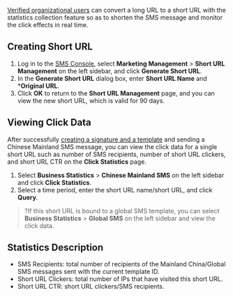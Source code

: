 [Verified organizational users](https://intl.cloud.tencent.com/document/product/378/10496) can convert a long URL to a short URL with the statistics collection feature so as to shorten the SMS message and monitor the click effects in real time.

## Creating Short URL
1. Log in to the [SMS Console](https://console.cloud.tencent.com/smsv2), select **Marketing Management** > **Short URL Management** on the left sidebar, and click **Generate Short URL**.
2. In the **Generate Short URL** dialog box, enter **Short URL Name** and ***Original URL**.
3. Click **OK** to return to the **Short URL Management** page, and you can view the new short URL, which is valid for 90 days.




## Viewing Click Data
After successfully [creating a signature and a template](https://intl.cloud.tencent.com/document/product/382/35449) and sending a Chinese Mainland SMS message, you can view the click data for a single short URL such as number of SMS recipients, number of short URL clickers, and short URL CTR on the **Click Statistics** page.
1. Select **Business Statistics** > **Chinese Mainland SMS** on the left sidebar and click **Click Statistics**.
2. Select a time period, enter the short URL name/short URL, and click **Query**.

>?If this short URL is bound to a global SMS template, you can select **Business Statistics** > **Global SMS** on the left sidebar and view the click data.



## Statistics Description
- SMS Recipients: total number of recipients of the Mainland China/Global SMS messages sent with the current template ID.
- Short URL Clickers: total number of IPs that have visited this short URL.
- Short URL CTR: short URL clickers/SMS recipients.


